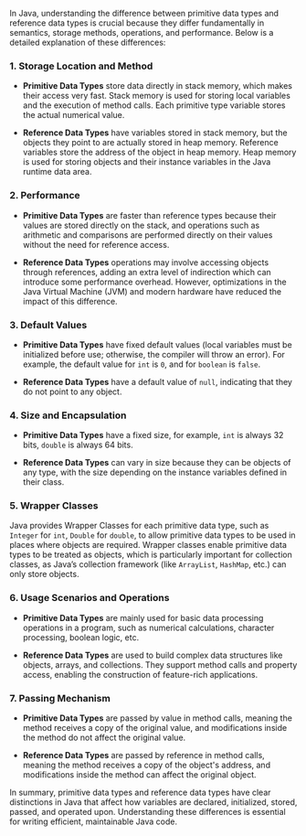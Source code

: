 In Java, understanding the difference between primitive data types and reference data types is crucial because they differ fundamentally in semantics, storage methods, operations, and performance. Below is a detailed explanation of these differences:

### 1. Storage Location and Method

- **Primitive Data Types** store data directly in stack memory, which makes their access very fast. Stack memory is used for storing local variables and the execution of method calls. Each primitive type variable stores the actual numerical value.

- **Reference Data Types** have variables stored in stack memory, but the objects they point to are actually stored in heap memory. Reference variables store the address of the object in heap memory. Heap memory is used for storing objects and their instance variables in the Java runtime data area.

### 2. Performance

- **Primitive Data Types** are faster than reference types because their values are stored directly on the stack, and operations such as arithmetic and comparisons are performed directly on their values without the need for reference access.

- **Reference Data Types** operations may involve accessing objects through references, adding an extra level of indirection which can introduce some performance overhead. However, optimizations in the Java Virtual Machine (JVM) and modern hardware have reduced the impact of this difference.

### 3. Default Values

- **Primitive Data Types** have fixed default values (local variables must be initialized before use; otherwise, the compiler will throw an error). For example, the default value for `int` is `0`, and for `boolean` is `false`.

- **Reference Data Types** have a default value of `null`, indicating that they do not point to any object.

### 4. Size and Encapsulation

- **Primitive Data Types** have a fixed size, for example, `int` is always 32 bits, `double` is always 64 bits.

- **Reference Data Types** can vary in size because they can be objects of any type, with the size depending on the instance variables defined in their class.

### 5. Wrapper Classes

Java provides Wrapper Classes for each primitive data type, such as `Integer` for `int`, `Double` for `double`, to allow primitive data types to be used in places where objects are required. Wrapper classes enable primitive data types to be treated as objects, which is particularly important for collection classes, as Java’s collection framework (like `ArrayList`, `HashMap`, etc.) can only store objects.

### 6. Usage Scenarios and Operations

- **Primitive Data Types** are mainly used for basic data processing operations in a program, such as numerical calculations, character processing, boolean logic, etc.

- **Reference Data Types** are used to build complex data structures like objects, arrays, and collections. They support method calls and property access, enabling the construction of feature-rich applications.

### 7. Passing Mechanism

- **Primitive Data Types** are passed by value in method calls, meaning the method receives a copy of the original value, and modifications inside the method do not affect the original value.

- **Reference Data Types** are passed by reference in method calls, meaning the method receives a copy of the object's address, and modifications inside the method can affect the original object.

In summary, primitive data types and reference data types have clear distinctions in Java that affect how variables are declared, initialized, stored, passed, and operated upon. Understanding these differences is essential for writing efficient, maintainable Java code.
